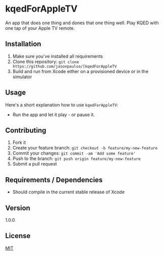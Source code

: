 # kqedForAppleTV

An app that does one thing and dones that one thing well. Play KQED with one tap of your Apple TV remote.

## Installation

1. Make sure you've installed all requirements
2. Clone this repository:
  `git clone https://github.com/jasonpaulso/[kqedForAppleTV`
3. Build and run from Xcode either on a provisioned device or in the simulator

## Usage

Here's a short explanation how to use `kqedForAppleTV`:

* Run the app and let it play - or pause it.

## Contributing

1. Fork it
2. Create your feature branch: `git checkout -b feature/my-new-feature`
3. Commit your changes: `git commit -am 'Add some feature'`
4. Push to the branch: `git push origin feature/my-new-feature`
5. Submit a pull request

## Requirements / Dependencies

* Should compile in the current stable release of Xcode

## Version

1.0.0

## License

[MIT](LICENSE)
